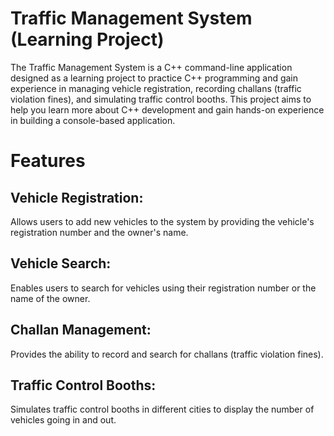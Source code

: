 
# Traffic Management System (Learning Project)

The Traffic Management System is a C++ command-line application designed as a learning project to practice C++ programming and gain experience in managing vehicle registration, recording challans (traffic violation fines), and simulating traffic control booths. This project aims to help you learn more about C++ development and gain hands-on experience in building a console-based application.

# Features

## Vehicle Registration: 
Allows users to add new vehicles to the system by providing the vehicle's registration number and the owner's name.
## Vehicle Search: 
 Enables users to search for vehicles using their registration number or the name of the owner.
## Challan Management: 
Provides the ability to record and search for challans (traffic violation fines).
## Traffic Control Booths: 
Simulates traffic control booths in different cities to display the number of vehicles going in and out.
